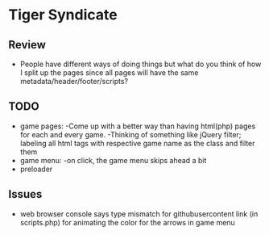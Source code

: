 # Tiger Syndicate

## Review
* People have different ways of doing things but what do you think of how I split up the pages since all pages will have the same metadata/header/footer/scripts?

## TODO
* game pages: 
    -Come up with a better way than having html(php) pages for each and every game.
    -Thinking of something like jQuery filter; labeling all html tags with respective game name as the class and filter them
* game menu:
    -on click, the game menu skips ahead a bit
* preloader

## Issues
* web browser console says type mismatch for githubusercontent link (in scripts.php) for animating the color for the arrows in game menu
